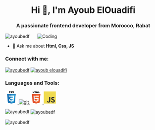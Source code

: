 <h1 align="center">Hi 👋, I'm Ayoub ElOuadifi</h1>
<h3 align="center">A passionate frontend developer from Morocco, Rabat</h3>
<img align="right" alt="Coding" width="400" src="https://camo.githubusercontent.com/cae12fddd9d6982901d82580bdf321d81fb299141098ca1c2d4891870827bf17/68747470733a2f2f6d69726f2e6d656469756d2e636f6d2f6d61782f313336302f302a37513379765349765f7430696f4a2d5a2e676966" />

<p align="left"> <img src="https://komarev.com/ghpvc/?username=ayoubedf&label=Profile%20views&color=0e75b6&style=flat" alt="ayoubedf" /> </p>

- 💬 Ask me about **Html, Css, JS**

<h3 align="left">Connect with me:</h3>
<p align="left">
<a href="https://codepen.io/ayoubedf" target="blank"><img align="center" src="https://raw.githubusercontent.com/rahuldkjain/github-profile-readme-generator/master/src/images/icons/Social/codepen.svg" alt="ayoubedf" height="30" width="40" /></a>
<a href="https://linkedin.com/in/ayoub elouadifi" target="blank"><img align="center" src="https://raw.githubusercontent.com/rahuldkjain/github-profile-readme-generator/master/src/images/icons/Social/linked-in-alt.svg" alt="ayoub elouadifi" height="30" width="40" /></a>
</p>

<h3 align="left">Languages and Tools:</h3>
<p align="left"> <a href="https://www.w3schools.com/css/" target="_blank" rel="noreferrer"> <img src="https://raw.githubusercontent.com/devicons/devicon/master/icons/css3/css3-original-wordmark.svg" alt="css3" width="40" height="40"/> </a> <a href="https://git-scm.com/" target="_blank" rel="noreferrer"> <img src="https://www.vectorlogo.zone/logos/git-scm/git-scm-icon.svg" alt="git" width="40" height="40"/> </a> <a href="https://www.w3.org/html/" target="_blank" rel="noreferrer"> <img src="https://raw.githubusercontent.com/devicons/devicon/master/icons/html5/html5-original-wordmark.svg" alt="html5" width="40" height="40"/> </a> <a href="https://developer.mozilla.org/en-US/docs/Web/JavaScript" target="_blank" rel="noreferrer"> <img src="https://raw.githubusercontent.com/devicons/devicon/master/icons/javascript/javascript-original.svg" alt="javascript" width="40" height="40"/> </a> </p>

<p><img align="left" src="https://github-readme-stats.vercel.app/api/top-langs?username=ayoubedf&show_icons=true&locale=en&layout=compact" alt="ayoubedf" /></p>

<p>&nbsp;<img align="center" src="https://github-readme-stats.vercel.app/api?username=ayoubedf&show_icons=true&locale=en" alt="ayoubedf" /></p>

<p><img align="center" src="https://github-readme-streak-stats.herokuapp.com/?user=ayoubedf&" alt="ayoubedf" /></p>

